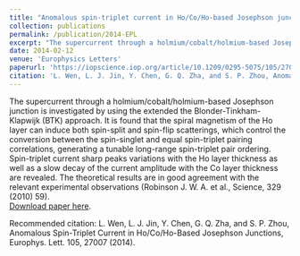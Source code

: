 ```yaml
---
title: "Anomalous spin-triplet current in Ho/Co/Ho-based Josephson junctions"
collection: publications
permalink: /publication/2014-EPL
excerpt: "The supercurrent through a holmium/cobalt/holmium-based Josephson junction is investigated by using the extended the Blonder-Tinkham-Klapwijk (BTK) approach."
date: 2014-02-12
venue: 'Europhysics Letters'
paperurl: 'https://iopscience.iop.org/article/10.1209/0295-5075/105/27007/meta'
citation: 'L. Wen, L. J. Jin, Y. Chen, G. Q. Zha, and S. P. Zhou, Anomalous Spin-Triplet Current in Ho/Co/Ho-Based Josephson Junctions, Europhys. Lett. 105, 27007 (2014).'
---
```


The supercurrent through a holmium/cobalt/holmium-based Josephson junction is investigated by using the extended the Blonder-Tinkham-Klapwijk (BTK) approach. It is found that the spiral magnetism of the Ho layer can induce both spin-split and spin-flip scatterings, which control the conversion between the spin-singlet and equal spin-triplet pairing correlations, generating a tunable long-range spin-triplet pair ordering. Spin-triplet current sharp peaks variations with the Ho layer thickness as well as a slow decay of the current amplitude with the Co layer thickness are revealed. The theoretical results are in good agreement with the relevant experimental observations (Robinson J. W. A. et al., Science, 329 (2010) 59).
<br/>
[Download paper here](https://iopscience.iop.org/article/10.1209/0295-5075/105/27007/meta).

Recommended citation: L. Wen, L. J. Jin, Y. Chen, G. Q. Zha, and S. P. Zhou, Anomalous Spin-Triplet Current in Ho/Co/Ho-Based Josephson Junctions, Europhys. Lett. 105, 27007 (2014).
